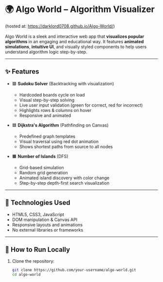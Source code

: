# 🌍 Algo World – Algorithm Visualizer
(hosted at: https://darklord0708.github.io/Algo-World/)<br><br>
Algo World is a sleek and interactive web app that **visualizes popular algorithms** in an engaging and educational way. It features **animated simulations**, **intuitive UI**, and visually styled components to help users understand algorithm logic step-by-step.

---

## ✨ Features

- 🟩 **Sudoku Solver** (Backtracking with visualization)
  - Hardcoded boards cycle on load
  - Visual step-by-step solving
  - Live user input validation (green for correct, red for incorrect)
  - Highlights rows & columns on hover
  - Responsive and animated

- 🟦 **Dijkstra's Algorithm** (Pathfinding on Canvas)
  - Predefined graph templates
  - Visual traversal using red dot animation
  - Shows shortest paths from source to all nodes

- 🟫 **Number of Islands** (DFS)
  - Grid-based simulation
  - Random grid generation
  - Animated island discovery with color change
  - Step-by-step depth-first search visualization

---

## 🔧 Technologies Used

- HTML5, CSS3, JavaScript
- DOM manipulation & Canvas API
- Responsive layouts and animations
- No external libraries or frameworks

---

## 🚀 How to Run Locally

1. Clone the repository:
   ```bash
   git clone https://github.com/your-username/algo-world.git
   cd algo-world
